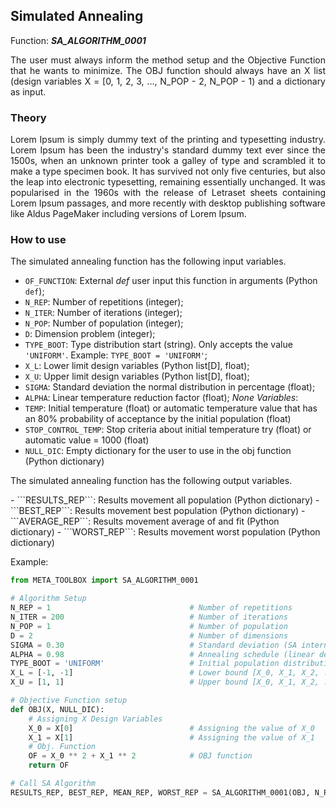 
<h2><b>Simulated Annealing</b></h2>

Function: _**SA_ALGORITHM_0001**_

<p align="justify">The user must always inform the method setup and the Objective Function that he wants to minimize. The OBJ function should always have an X list (design variables X = [0, 1, 2, 3, ..., N_POP - 2, N_POP - 1) and a dictionary as input.</p>

<h3><b>Theory</b></h3>

<p align="justify">Lorem Ipsum is simply dummy text of the printing and typesetting industry. Lorem Ipsum has been the industry's standard dummy text ever since the 1500s, when an unknown printer took a galley of type and scrambled it to make a type specimen book. It has survived not only five centuries, but also the leap into electronic typesetting, remaining essentially unchanged. It was popularised in the 1960s with the release of Letraset sheets containing Lorem Ipsum passages, and more recently with desktop publishing software like Aldus PageMaker including versions of Lorem Ipsum.</p>


<h3><b>How to use</b></h3>

<p align="justify">The simulated annealing function has the following input variables.</p>

- ```OF_FUNCTION```: External _def_ user input this function in arguments (Python ```def```);
- ```N_REP```: Number of repetitions (integer);
- ```N_ITER```: Number of iterations (integer);
- ```N_POP```: Number of population (integer);
- ```D```: Dimension problem (integer);
- ```TYPE_BOOT```: Type distribution start (string). Only accepts the value ```'UNIFORM'```. Example: ```TYPE_BOOT = 'UNIFORM'```;
- ```X_L```: Lower limit design variables (Python list[D], float);
- ```X_U```: Upper limit design variables (Python list[D], float);
- ```SIGMA```: Standard deviation the normal distribution in percentage (float);
- ```ALPHA```: Linear temperature reduction factor (float);
_None Variables_:
- ```TEMP```: Initial temperature (float) or automatic temperature value that has an 80% probability of acceptance by the initial population (float)
- ```STOP_CONTROL_TEMP```: Stop criteria about initial temperature try (float) or automatic value = 1000 (float)
- ```NULL_DIC```: Empty dictionary for the user to use in the obj function (Python dictionary)

<p align="justify">The simulated annealing function has the following output variables.</p>
- ```RESULTS_REP```: Results movement all population (Python dictionary)
- ```BEST_REP```: Results movement best population (Python dictionary)
- ```AVERAGE_REP```: Results movement average of and fit (Python dictionary)
- ```WORST_REP```: Results movement worst population (Python dictionary)

Example:

```python
from META_TOOLBOX import SA_ALGORITHM_0001

# Algorithm Setup
N_REP = 1                               # Number of repetitions
N_ITER = 200                            # Number of iterations
N_POP = 1                               # Number of population
D = 2                                   # Number of dimensions
SIGMA = 0.30                            # Standard deviation (SA internal parameter)
ALPHA = 0.98                            # Annealing schedule (linear decay)
TYPE_BOOT = 'UNIFORM'                   # Initial population distribution
X_L = [-1, -1]                          # Lower bound [X_0, X_1, X_2, ..., X_NPOP-2, X_NPOP-1]
X_U = [1, 1]                            # Upper bound [X_0, X_1, X_2, ..., X_NPOP-2, X_NPOP-1]

# Objective Function setup 
def OBJ(X, NULL_DIC):
    # Assigning X Design Variables
    X_0 = X[0]                          # Assigning the value of X_0
    X_1 = X[1]                          # Assigning the value of X_1
    # Obj. Function
    OF = X_0 ** 2 + X_1 ** 2            # OBJ function
    return OF

# Call SA Algorithm 
RESULTS_REP, BEST_REP, MEAN_REP, WORST_REP = SA_ALGORITHM_0001(OBJ, N_REP, N_ITER, N_POP, D, TYPE_BOOT, X_L, X_U, SIGMA, ALPHA, STOP_CONTROL_TEMP = 100)
```
